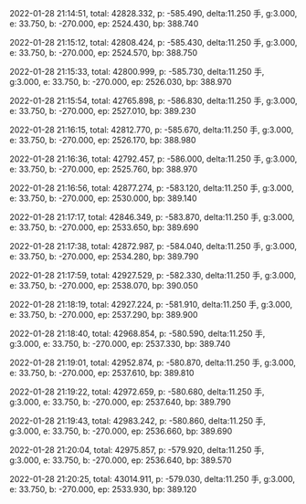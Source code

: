 2022-01-28 21:14:51, total: 42828.332, p: -585.490, delta:11.250 手, g:3.000, e: 33.750, b: -270.000, ep: 2524.430, bp: 388.740

2022-01-28 21:15:12, total: 42808.424, p: -585.430, delta:11.250 手, g:3.000, e: 33.750, b: -270.000, ep: 2524.570, bp: 388.750

2022-01-28 21:15:33, total: 42800.999, p: -585.730, delta:11.250 手, g:3.000, e: 33.750, b: -270.000, ep: 2526.030, bp: 388.970

2022-01-28 21:15:54, total: 42765.898, p: -586.830, delta:11.250 手, g:3.000, e: 33.750, b: -270.000, ep: 2527.010, bp: 389.230

2022-01-28 21:16:15, total: 42812.770, p: -585.670, delta:11.250 手, g:3.000, e: 33.750, b: -270.000, ep: 2526.170, bp: 388.980

2022-01-28 21:16:36, total: 42792.457, p: -586.000, delta:11.250 手, g:3.000, e: 33.750, b: -270.000, ep: 2525.760, bp: 388.970

2022-01-28 21:16:56, total: 42877.274, p: -583.120, delta:11.250 手, g:3.000, e: 33.750, b: -270.000, ep: 2530.000, bp: 389.140

2022-01-28 21:17:17, total: 42846.349, p: -583.870, delta:11.250 手, g:3.000, e: 33.750, b: -270.000, ep: 2533.650, bp: 389.690

2022-01-28 21:17:38, total: 42872.987, p: -584.040, delta:11.250 手, g:3.000, e: 33.750, b: -270.000, ep: 2534.280, bp: 389.790

2022-01-28 21:17:59, total: 42927.529, p: -582.330, delta:11.250 手, g:3.000, e: 33.750, b: -270.000, ep: 2538.070, bp: 390.050

2022-01-28 21:18:19, total: 42927.224, p: -581.910, delta:11.250 手, g:3.000, e: 33.750, b: -270.000, ep: 2537.290, bp: 389.900

2022-01-28 21:18:40, total: 42968.854, p: -580.590, delta:11.250 手, g:3.000, e: 33.750, b: -270.000, ep: 2537.330, bp: 389.740

2022-01-28 21:19:01, total: 42952.874, p: -580.870, delta:11.250 手, g:3.000, e: 33.750, b: -270.000, ep: 2537.610, bp: 389.810

2022-01-28 21:19:22, total: 42972.659, p: -580.680, delta:11.250 手, g:3.000, e: 33.750, b: -270.000, ep: 2537.640, bp: 389.790

2022-01-28 21:19:43, total: 42983.242, p: -580.860, delta:11.250 手, g:3.000, e: 33.750, b: -270.000, ep: 2536.660, bp: 389.690

2022-01-28 21:20:04, total: 42975.857, p: -579.920, delta:11.250 手, g:3.000, e: 33.750, b: -270.000, ep: 2536.640, bp: 389.570

2022-01-28 21:20:25, total: 43014.911, p: -579.030, delta:11.250 手, g:3.000, e: 33.750, b: -270.000, ep: 2533.930, bp: 389.120